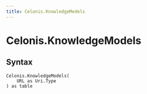 ```yaml
---
title: Celonis.KnowledgeModels
---
```


# Celonis.KnowledgeModels



## Syntax

```powerquery
Celonis.KnowledgeModels(
    URL as Uri.Type
) as table
```



